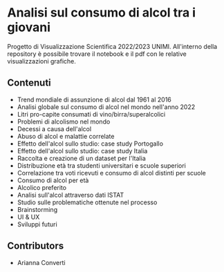 # Analisi sul consumo di alcol tra i giovani

Progetto di Visualizzazione Scientifica 2022/2023 UNIMI. 
All'interno della repository è possibile trovare il notebook e il pdf con le relative visualizzazioni grafiche.
## Contenuti

- Trend mondiale di assunzione di alcol dal 1961 al 2016
- Analisi globale sul consumo di alcol nel mondo nell'anno 2022
- Litri pro-capite consumati di vino/birra/superalcolici
- Problemi di alcolismo nel mondo
- Decessi a causa dell'alcol
- Abuso di alcol e malattie correlate
- Effetto dell'alcol sullo studio: case study Portogallo
- Effetto dell'alcol sullo studio: case study Italia
- Raccolta e creazione di un dataset per l'Italia
- Distribuzione età tra studenti universitari e scuole superiori
- Correlazione tra voti ricevuti e consumo di alcol distinti per scuole
- Consumo di alcol per età
- Alcolico preferito
- Analisi sull'alcol attraverso dati ISTAT
- Studio sulle problematiche ottenute nel processo
- Brainstorming
- UI & UX
- Sviluppi futuri

## Contributors
- Arianna Converti
